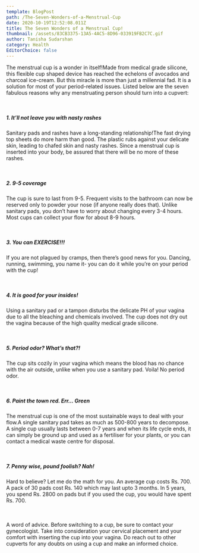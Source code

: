```yaml
---
template: BlogPost
path: /The-Seven-Wonders-of-a-Menstrual-Cup
date: 2020-10-19T12:52:08.011Z
title: The Seven Wonders of a Menstrual Cup!
thumbnail: /assets/83CB3375-13A5-4AC5-8D96-033919FB2C7C.gif
author: Tanisha Sudarshan
category: Health
EditorChoice: false
---
```


The menstrual cup is a wonder in itself!Made from medical grade silicone, this flexible cup shaped device has reached the echelons of avocados and charcoal ice-cream. But this miracle is more than just a millennial fad. It is a solution for most of your period-related issues. Listed below are the seven fabulous reasons why any menstruating person should turn into a cupvert:

<br>

##### 1. It’ll not leave you with nasty rashes

Sanitary pads and rashes have a long-standing relationship!The fast drying top sheets do more harm than good. The plastic rubs against your delicate skin, leading to chafed skin and nasty rashes. Since a menstrual cup is inserted into your body, be assured that there will be no more of these rashes.

<br>

##### 2. 9-5 coverage

The cup is sure to last from 9-5. Frequent visits to the bathroom can now be reserved only to powder your nose (if anyone really does that). Unlike sanitary pads, you don’t have to worry about changing every 3-4 hours. Most cups can collect your flow for about 8-9 hours.

<br>

##### 3. You can EXERCISE!!!

If you are not plagued by cramps, then there’s good news for you. Dancing, running, swimming, you name it- you can do it while you’re on your period with the cup!

<br>

##### 4. It is good for your insides!

Using a sanitary pad or a tampon disturbs the delicate PH of your vagina due to all the bleaching and chemicals involved. The cup does not dry out the vagina because of the high quality medical grade silicone.

<br>

##### 5. Period odor? What’s that?!

The cup sits cozily in your vagina which means the blood has no chance with the air outside, unlike when you use a sanitary pad. Voila! No period odor.

<br>

##### 6. Paint the town red. Err… Green

The menstrual cup is one of the most sustainable ways to deal with your flow.A single sanitary pad takes as much as 500-800 years to decompose. A single cup usually lasts between 0-7 years and when its life cycle ends, it can simply be ground up and used as a fertiliser for your plants, or you can contact a medical waste centre for disposal.

<br>

##### 7. Penny wise, pound foolish? Nah!

Hard to believe? Let me do the math for you. An average cup costs Rs. 700. A pack of 30 pads cost Rs. 140 which may last upto 3 months. In 5 years, you spend Rs. 2800 on pads but if you used the cup, you would have spent Rs. 700.

<br>\
A word of advice. Before switching to a cup, be sure to contact your gynecologist. Take into consideration your cervical placement and your comfort with inserting the cup into your vagina. Do reach out to other cupverts for any doubts on using a cup and make an informed choice.
